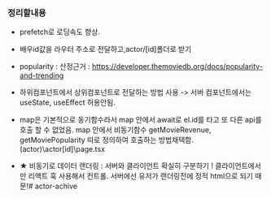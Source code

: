 ### 정리할내용

* prefetch로 로딩속도 향상.

* 배우id값을 라우터 주소로 전달하고,actor/[id]폴더로 받기

* popularity : 산정근거 : https://developer.themoviedb.org/docs/popularity-and-trending

* 하위컴포넌트에서 상위컴포넌트로 전달하는 방법 사용 -> 서버 컴포넌트에서는 useState, useEffect 허용안됨.

* map은 기본적으로 동기함수라서 map 안에서 await로 el.id를 타고 또 다른 api를 호출 할 수 없었음. map 안에서 비동기함수 getMovieRevenue, getMoviePopularity 따로 정의하여 호출하는 방법채택함.
(actor)\actor\[id]\page.tsx

* ★ 비동기로 데이터 랜더링 : 서버와 클라이언트 확실히 구분하기 ! 클라이언트에서만 리액트 훅 사용해서 컨트롤. 서버에선 유저가 랜더링전에 정적 html으로 되기 때문!#   a c t o r - a c h i v e  
 